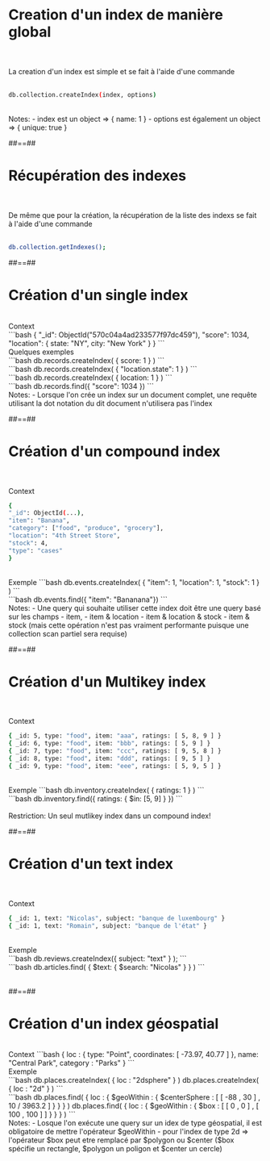 <!-- .slide: class="sfeir-basic-slide with-code"-->
# Creation d'un index de manière global
<br><br>
<span> La creation d'un index est simple et se fait à l'aide d'une commande</span>
<br><br>
```bash
db.collection.createIndex(index, options)
```
<!-- .element: class="big-code"-->
<br>
Notes:
 - index est un object => { name: 1 }
 - options est également un object => { unique: true }

##==##

<!-- .slide: class="sfeir-basic-slide with-code"-->
# Récupération des indexes
<br><br>
<span>De même que pour la création, la récupération de la liste des indexs se fait à l'aide d'une commande</span>
<br><br>
```bash
db.collection.getIndexes();
```
<!-- .element: class="big-code"-->

##==##

<!-- .slide: class="sfeir-basic-slide"-->
# Création d'un single index
<br>
<span>Context</span>
<br>
```bash
{
  "_id": ObjectId("570c04a4ad233577f97dc459"),
  "score": 1034,
  "location": { state: "NY", city: "New York" }
}
```
<br>
<span>Quelques exemples</span>
<br>
```bash
db.records.createIndex( { score: 1 } )
```
<br>
```bash
db.records.createIndex( { "location.state": 1 } )
```
<br>
```bash
db.records.createIndex( { location: 1 } )
```
<br>
```bash
db.records.find({ "score": 1034 })
```
<br>
Notes:
 - Lorsque l'on crée un index sur un document complet, une requête utilisant la dot notation du dit document n'utilisera pas l'index

 ##==##

 <!-- .slide: class="sfeir-basic-slide with-code"-->
 # Création d'un compound index
 <br><br>
 <span>Context</span>
 <br>
 ```bash
 {
 "_id": ObjectId(...),
 "item": "Banana",
 "category": ["food", "produce", "grocery"],
 "location": "4th Street Store",
 "stock": 4,
 "type": "cases"
}
```
<br>
<span>Exemple</span>
```bash
db.events.createIndex( { "item": 1, "location": 1, "stock": 1 } )
```
<br>
```bash
db.events.find({ "item": "Bananana"})
```
<br>
Notes:
 - Une query qui souhaite utiliser cette index doit être une query basé sur les champs
  - item,
  - item & location
  - item & location & stock
  - item & stock (mais cette opération n'est pas vraiment performante puisque une collection scan partiel sera requise)

##==##

<!-- .slide: class="sfeir-basic-slide with-code"-->
# Création d'un Multikey index
<br><br>
<span>Context</span>
```bash
{ _id: 5, type: "food", item: "aaa", ratings: [ 5, 8, 9 ] }
{ _id: 6, type: "food", item: "bbb", ratings: [ 5, 9 ] }
{ _id: 7, type: "food", item: "ccc", ratings: [ 9, 5, 8 ] }
{ _id: 8, type: "food", item: "ddd", ratings: [ 9, 5 ] }
{ _id: 9, type: "food", item: "eee", ratings: [ 5, 9, 5 ] }
```
<br>
<span>Exemple</span>
```bash
db.inventory.createIndex( { ratings: 1 } )
```
<br>
```bash
db.inventory.find({ ratings: { $in: [5, 9] } })
```
<br><br>
<span class="important bold center">Restriction: Un seul mutlikey index dans un compound index!</span>
<br>

##==##

<!-- .slide: class="sfeir-basic-slide with-code"-->
# Création d'un text index
<br><br>
<span>Context<span>
```bash
{ _id: 1, text: "Nicolas", subject: "banque de luxembourg" }
{ _id: 1, text: "Romain", subject: "banque de l'état" }
```
<br>
<span>Exemple</span>
<br>
```bash
db.reviews.createIndex({ subject: "text" } );
```
<br>
```bash
db.articles.find( { $text: { $search: "Nicolas" } } )
```
<br><br>

##==##

<!-- .slide: class="sfeir-basic-slide with-code"-->
# Création d'un index géospatial
<br>
<span>Context<span>
```bash
{ loc : { type: "Point", coordinates: [ -73.97, 40.77 ] }, name: "Central Park", category : "Parks" }
```
<br>
<span>Exemple<span>
<br>
```bash
db.places.createIndex( { loc : "2dsphere" } )
db.places.createIndex( { loc : "2d" } )
```
<br>
```bash
db.places.find( { loc : { $geoWithin : { $centerSphere : [ [ -88 , 30 ] , 10 / 3963.2 ] } } } )
db.places.find( { loc : { $geoWithin : { $box : [ [ 0 , 0 ] , [ 100 , 100 ] ] } } } )
```
<br>
Notes: 
 - Losque l'on exécute une query sur un idex de type géospatial, il est obligatoire de mettre l'opérateur $geoWithin
  - pour l'index de type 2d => l'opérateur $box peut etre remplacé par $polygon ou $center
   ($box spécifie un rectangle, $polygon un poligon et $center un cercle)





